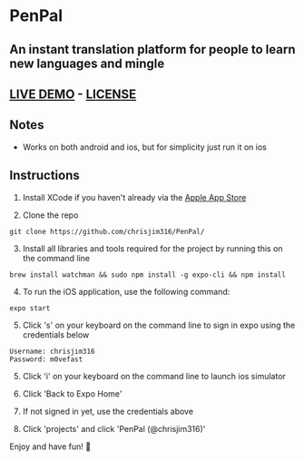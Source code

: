 # **PenPal**
## An instant translation platform for people to learn new languages and mingle
## [LIVE DEMO](https://snack.expo.io/@chrisjim316/penpal) - [LICENSE](https://github.com/chrisjim316/PenPal/blob/master/LICENSE)

## Notes
* Works on both android and ios, but for simplicity just run it on ios

## Instructions

1. Install XCode if you haven't already via the [Apple App Store](https://itunes.apple.com/app/xcode/id497799835)

2. Clone the repo
```
git clone https://github.com/chrisjim316/PenPal/
```

3. Install all libraries and tools required for the project by running this on the command line 
```
brew install watchman && sudo npm install -g expo-cli && npm install
```

4. To run the iOS application, use the following command:
```
expo start
```
5. Click 's' on your keyboard on the command line to sign in expo using the credentials below
```
Username: chrisjim316
Password: m0vefast
```

5. Click 'i' on your keyboard on the command line to launch ios simulator

6. Click 'Back to Expo Home'

7. If not signed in yet, use the credentials above

8. Click 'projects' and click 'PenPal (@chrisjim316)'

Enjoy and have fun! 🎉

